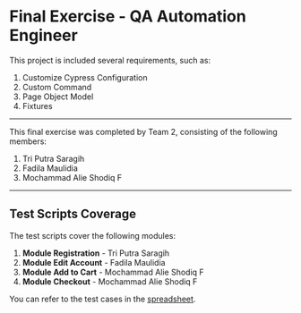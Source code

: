 # Final Exercise - QA Automation Engineer

This project is included several requirements, such as:
1. Customize Cypress Configuration
2. Custom Command
3. Page Object Model
4. Fixtures

--------

This final exercise was completed by Team 2, consisting of the following members:
1. Tri Putra Saragih
2. Fadila Maulidia
3. Mochammad Alie Shodiq F

--------

## Test Scripts Coverage

The test scripts cover the following modules:
1. **Module Registration** - Tri Putra Saragih
2. **Module Edit Account** - Fadila Maulidia
3. **Module Add to Cart** - Mochammad Alie Shodiq F
4. **Module Checkout** - Mochammad Alie Shodiq F

You can refer to the test cases in the [spreadsheet](https://docs.google.com/spreadsheets/d/1J5lHo_W8_MMDhMNZr6wR5BxWuD3wj7k3arXpZP1faSE/edit#gid=0).
